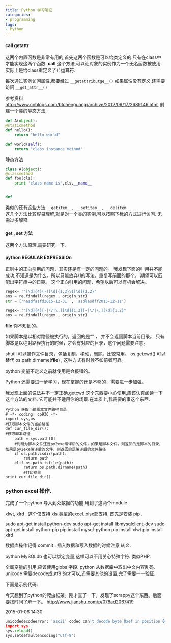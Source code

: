 ```yaml
---
title: Python 学习笔记
categories:
- programming
tags:
- Python
---
```


#### __call__  __getattr__  

这两个内置函数是非常有用的,首先这两个函数是可以给类定义的.只有在class中才能实现这两个函数.
__call__ 这个方法,可以让对象的实例作为一个无名函数被使用.实际上是给class重定义了`()`运算符.

每次通过实例访问属性,都要经过 `__getattributge__()` 如果属性没有定义,还需要访问 `__get_attr__()`


参考资料  
<http://www.cnblogs.com/btchenguang/archive/2012/09/17/2689146.html>
创建一个类的静态方法,  
```python
def A(object):
@staticmethod
def hello():
    return "hello world"

def world(self):
    return "class instance method"

```

静态方法  
```python
class A(object):
@classmethod
def foo(cls):
    print 'class name is',cls.__name__


def 

```
类似的还有这些方法 `__getitem__, __setitem__, __delitem__`  
这几个方法比较容易理解,就是对一个类的实例,可以按照下标的方式进行访问. 无需过多解释.

#### __get__ , __set__  方法
这两个方法原理,需要研究一下.


#### python REGULAR EXPRESSIOn

正则中的正向引用的问题，其实还是有一定的问题的。
我发现下面的引用并不能成功,不知道是为什么。所以只能放弃\1的写法，重复写前面的那个。
期望可以匹配出字符串中的日期。
这个正向引用的问题，希望以后可以有机会解决。

```python
regex= r"[\d]{4}(-)[\d]{1,2}\1[\d]{1,2}"
ans = re.findall(regex , origin_str)
str = ['nasdfasfd2015-12-31' , 'asdlasdff2015-12-11']

regex= r"[\d]{4}[-|\/|\.][\d]{1,2}[-|\/|\.][\d]{1,2}"
ans = re.findall(regex , origin_str)

```
__file__ 你不知到的。

如果脚本是以相对路径被执行的，返回的是“” ， 并不会返回脚本当前目录。
只有脚本是以绝对路径执行的时候，才会有对应的目录，这个问题需要注意。

shutil 可以操作文件目录，包括复制，移动，删除。比较常用。
os.getcwd() 可以替代 os.path.dirname(__file__) ,   这种方式有时候不如前者可靠。

python 变量不定义之前就使用是会报错的。

Python 还需要进一步学习，现在掌握的还是不够的，需要进一步加强。

我发现上面的说法并不一定正确,getcwd 这个东西要小心使用,应该认真阅读一下这个方法的文档.
它可能并不适用你的场景.在本质上,我需要的事这个东西.

```
Python 获取当前脚本文件路径目录
# -*- coding: cp936 -*-
import sys,os
#获取脚本文件的当前路径
def cur_file_dir():
#获取脚本路径
    path = sys.path[0]
    #判断为脚本文件还是py2exe编译后的文件，如果是脚本文件，则返回的是脚本的目录，如果是py2exe编译后的文件，则返回的是编译后的文件路径
    if os.path.isdir(path):
        return path
    elif os.path.isfile(path):
        return os.path.dirname(path)
        #打印结果
print cur_file_dir()
```

### python excel 操作.
完成了一个python 导入到处数据的功能.用到了这两个module

xlwt, xlrd .  这个仅支持 xls 类型的excel. xlsx部支持.
首先是安装 pip . 

sudo apt-get install python-dev
sudo apt-get install libmysqlclient-dev
sudo apt-get install python-pip
pip install mysql-python
pip install xlwt 
pip install xlrd

数据库操作记得 commit .
插入数据和写入数据的时候注意 转义.

python MySQLdb 也可以绑定变量,这样可以不用关心特殊字符. 类似PHP.

全局变量的引用,应该使用global字段.
python 从数据库中取出中文内容乱码.
unicode  需要decode成utf8 的才可以,还需要其他的设置,完了需要一一验证.

下面是示例代码:

今天想到了python的爬虫框架。刚才查了一下，发现了scrappy这个东西。后面要找时间了解一下。
http://www.jianshu.com/p/078ad2067419


2015-01-06 14:30

```python
unicodedecodeerror: 'ascii' codec can't decode byte 0xef in position 0: ordinal not in range(128)
import sys
sys.reload()
sys.setdefaultencoding("utf-8")
```

